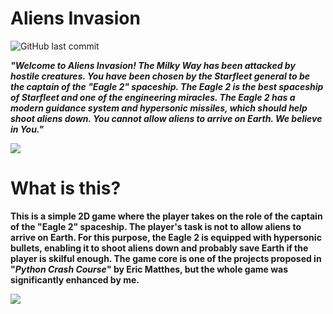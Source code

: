 # **Aliens Invasion**

![GitHub last commit](https://img.shields.io/github/last-commit/mateuszk098/aliens_invasion_game)

_**"Welcome to Aliens Invasion! The Milky Way has been attacked by hostile creatures. You have been chosen by the Starfleet general to be the captain of the "Eagle 2" spaceship. The Eagle 2 is the best spaceship of Starfleet and one of the engineering miracles. The Eagle 2 has a modern guidance system and hypersonic missiles, which should help shoot aliens down. You cannot allow aliens to arrive on Earth. We believe in You."**_

![](https://github.com/mateuszk098/aliens_invasion_game/blob/master/src/menu.gif)


# **What is this?**
**This is a simple 2D game where the player takes on the role of the captain of the "Eagle 2" spaceship. The player's task is not to allow aliens to arrive on Earth. For this purpose, the Eagle 2 is equipped with hypersonic bullets, enabling it to shoot aliens down and probably save Earth if the player is skilful enough. The game core is one of the projects proposed in "_Python Crash Course_" by Eric Matthes, but the whole game was significantly enhanced by me.**

![](https://github.com/mateuszk098/aliens_invasion_game/blob/master/src/gameplay.gif)


